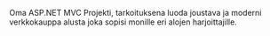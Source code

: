 Oma ASP.NET MVC Projekti, tarkoituksena luoda joustava ja moderni verkkokauppa alusta joka sopisi monille eri alojen harjoittajille.
